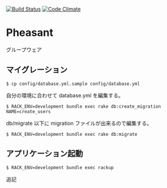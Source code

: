 [![Build Status](https://travis-ci.org/okayamarb/pheasant.png?branch=master)](https://travis-ci.org/okayamarb/pheasant)
[![Code Climate](https://codeclimate.com/github/okayamarb/pheasant.png)](https://codeclimate.com/github/okayamarb/pheasant)

# Pheasant
グループウェア

## マイグレーション

    $ cp config/database.yml.sample config/database.yml

自分の環境に合わせて database.yml を編集する。

    $ RACK_ENV=development bundle exec rake db:create_migration NAME=create_users

db/migrate 以下に migration ファイルが出来るので編集する。

    $ RACK_ENV=development bundle exec rake db:migrate

## アプリケーション起動

    $ RACK_ENV=development bundle exec rackup
    
追記
